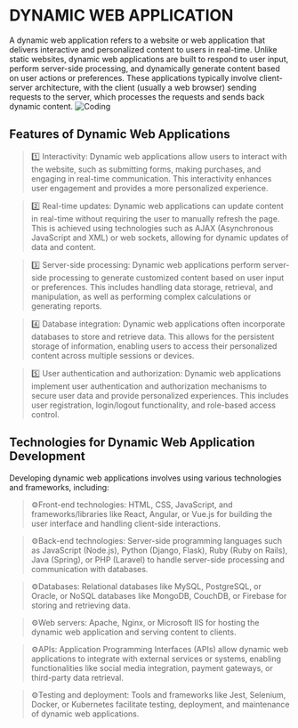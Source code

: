 # DYNAMIC WEB APPLICATION

A dynamic web application refers to a website or web application that delivers interactive and personalized content to users in real-time. 
Unlike static websites, dynamic web applications are built to respond to user input, perform server-side processing,
and dynamically generate content based on user actions or preferences.
These applications typically involve client-server architecture, with the client (usually a web browser) sending requests to the server,
which processes the requests and sends back dynamic content.
![Coding](https://media.tenor.com/GfSX-u7VGM4AAAAC/coding.gif)
## Features of Dynamic Web Applications

>1️⃣ Interactivity: Dynamic web applications allow users to interact with the website, such as submitting forms, making purchases, 
and engaging in real-time communication. This interactivity enhances user engagement and provides a more personalized experience.

>2️⃣ Real-time updates: Dynamic web applications can update content in real-time without requiring the user to manually refresh the page.
This is achieved using technologies such as AJAX (Asynchronous JavaScript and XML) or web sockets, allowing for dynamic updates of data
and content.

>3️⃣ Server-side processing: Dynamic web applications perform server-side processing to generate customized content based on user input or preferences.
This includes handling data storage, retrieval, and manipulation, as well as performing complex calculations or generating reports.

>4️⃣ Database integration: Dynamic web applications often incorporate databases to store and retrieve data. 
This allows for the persistent storage of information, enabling users to access their personalized content across multiple sessions or devices.

>5️⃣ User authentication and authorization: Dynamic web applications implement user authentication and authorization mechanisms to secure user data
and provide personalized experiences. This includes user registration, login/logout functionality, and role-based access control.

## Technologies for Dynamic Web Application Development
Developing dynamic web applications involves using various technologies and frameworks, including:

>⚙️Front-end technologies: HTML, CSS, JavaScript, and frameworks/libraries like React, Angular, or Vue.js for building the user interface and 
handling client-side interactions.

>⚙️Back-end technologies: Server-side programming languages such as JavaScript (Node.js), Python (Django, Flask), Ruby (Ruby on Rails), 
Java (Spring), or PHP (Laravel) to handle server-side processing and communication with databases.

>⚙️Databases: Relational databases like MySQL, PostgreSQL, or Oracle, or NoSQL databases like MongoDB, CouchDB, or Firebase for storing
and retrieving data.

>⚙️Web servers: Apache, Nginx, or Microsoft IIS for hosting the dynamic web application and serving content to clients.

>⚙️APIs: Application Programming Interfaces (APIs) allow dynamic web applications to integrate with external services or systems, 
enabling functionalities like social media integration, payment gateways, or third-party data retrieval.

>⚙️Testing and deployment: Tools and frameworks like Jest, Selenium, Docker, or Kubernetes facilitate testing, deployment,
and maintenance of dynamic web applications.

